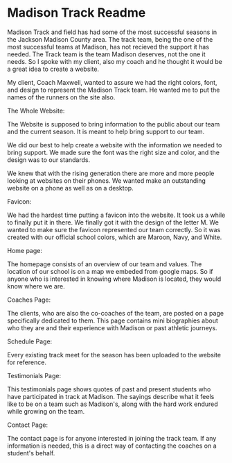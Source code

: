 
Madison Track Readme
==========================
  
Madison Track and field has had some of the most successful seasons in the Jackson Madison County area.  The track team, being the one of the most successful teams at Madison, has not recieved the support it has needed.  The Track team is the team Madison deserves, not the one it needs. So I spoke with my client, also my coach and he thought it would be a great idea to create a website.

My client, Coach Maxwell, wanted to assure we had the right colors, font, and design to represent the Madison Track team.  He wanted me to put the names of the runners on the site also.


The Whole Website:

The Website is supposed to bring information to the public about our team and the current season. It is meant to help bring support to our team.

We did our best to help create a website with the information we needed to bring support.  We made sure the font was the right size and color, and the design was to our standards.

We knew that with the rising generation there are more and more people looking at websites on their phones.  We wanted make an outstanding website on a phone as well as on a desktop.


Favicon:

We had the hardest time putting a favicon into the website.  It took us a while to finally put it in there.  We finally got it with the design of the letter M. We wanted to make sure the favicon represented our team correctly.  So it was created with our official school colors, which are Maroon, Navy, and White.

Home page:

The homepage consists of an overview of our team and values. The location of our school is on a map we embeded from google maps. So if anyone who is interested in knowing where Madison is located, they would know where we are.


Coaches Page: 

The clients, who are also the co-coaches of the team, are posted on a page specifically dedicated to them. This page contains mini biographies about who they are and their experience with Madison or past athletic journeys.


Schedule Page:

Every existing track meet for the season has been uploaded to the website for reference.


Testimonials Page:

This testimonials page shows quotes of past and present students who have participated in track at Madison. The sayings describe what it feels like to be on a team such as Madison's, along with the hard work endured while growing on the team.


Contact Page: 

The contact page is for anyone interested in joining the track team. If any information is needed, this is a direct way of contacting the coaches on a student's behalf.


